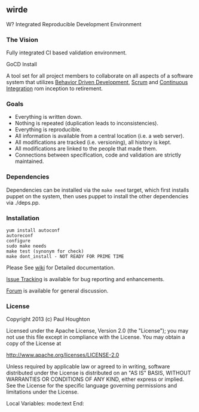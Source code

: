 ## wirde

W?
Integrated
Reproducible
Development
Environment

### The Vision

Fully integrated CI based validation environment.

GoCD Install

A tool set for all project members to collaborate on all aspects
of a software system that utilizes
[Behavior Driven Development](http://en.wikipedia.org/wiki/Behavior-driven_development),
[Scrum](http://en.wikipedia.org/wiki/Scrum_(software_development))
and [Continuous Integration](http://en.wikipedia.org/wiki/Continuous_integration)
rom inception to retirement.

### Goals

  * Everything is written down.
  * Nothing is repeated (duplication leads to inconsistencies).
  * Everything is reproducible.
  * All information is available from a central location (i.e. a web server).
  * All modifications are tracked (i.e. versioning), all history is kept.
  * All modifications are linked to the people that made them.
  * Connections between specification, code and validation are
    strictly maintained.

### Dependencies

Dependencies can be installed via the `make need` target, which
first installs puppet on the system, then uses puppet to install the
other dependencies via ./deps.pp.

### Installation

    yum install autoconf
    autoreconf
    configure
    sudo make needs
    make test (synonym for check)
    make dont_install - NOT READY FOR PRIME TIME

Please See [wiki](https://github.com/pahoughton/scrumy-bdd/wiki) for
Detailed documentation.

[Issue Tracking](https://github.com/pahoughton/scrumy-bdd/issues) is
available for bug reporting and enhancements.

[Forum](https://groups.google.com/forum/#!forum/scrumy-bdd) is available
for general discussion.

### License

Copyright 2013 (c) Paul Houghton

Licensed under the Apache License, Version 2.0 (the "License");
you may not use this file except in compliance with the License.
You may obtain a copy of the License at

http://www.apache.org/licenses/LICENSE-2.0

Unless required by applicable law or agreed to in writing, software
distributed under the License is distributed on an "AS IS" BASIS,
WITHOUT WARRANTIES OR CONDITIONS OF ANY KIND, either express or implied.
See the License for the specific language governing permissions and
limitations under the License.

  Local Variables:
  mode:text
  End:
